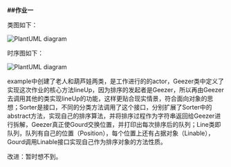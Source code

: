 **##作业一**

类图如下：

![PlantUML diagram](http://www.plantuml.com/plantuml/png/ZLD1qz8m4BtdL-IOYkalO1ZamiK38-h5yP3IjNOCIIT9LK3-kvjaqvRXEt1Wyl9sks_tBTdwe5mOpvgTjFAUxyQcqN2qBe2xCTcRyEqxLqmUW-jDnmUj35lzjdtBjLMje7Z5PEBy7pL4xZt-AihpM4lWXIfq40vO19axIUu1haai0nv-mjx15I5R4OKVVKOsNGIApIXtodqwYYAuJ8jyL7nIrxs1BuFuY4TLXi811kKyfBOoLUQ1lt0Q0qpidO4PptnlHzTcTxZBHvUFXic3zNtehU430HRJarNrR4tYubm9x2wVbFaba4yb2LFFmMOGAPel515H0COcuMuHHtxQp4GcJHB3vAzAZv0MaW9r_M-31gb60yCCS3_K2JWnjzdZrtjuLgBLOz5OCHuY-JAv5vT2q9FaC0P1NP29T8kLnGE3NmVxmJbrUTl7eb_KS9UbbgR9IwX8BimdPexSf-orbE-GNXf7R-dfrRpmFfQFCMub8vR__L9kCc1HS5tNT5kqajRvK0L9Ijk2QV7P_mS0)

时序图如下：

![PlantUML diagram](http://www.plantuml.com/plantuml/png/hPD1IiD058RtSugvG2yW8jr4xQQ5MglRO6Vbj2dJPEDA414bITMrRgHgGH3NmNgQJCpEA_Y6wi-RbGWfTE2z___dVPDCshCuD74orY8yYYCZTwB4ZFQ2OT3bZS5kFmXuOxipzEh1GS_Re7FekNlxVLxtkWWhTQAC27KiwvkN-kh9Bi_AZtiJJewh_DOMyw_tr2wUwzDpUxUqrxaht-O_vMKcb9uf8NKKJOMKRXTgakho52kBd39KYsben7fMgxN53hbHfHTL-iWrdFTNa-x7CfjaOwwoM5JPGxdAFbUlGar6v5zJIIh-JSKdCmqFdK6n0938qZGHdme9RvtpI0G0v2mDyx2XK73hF1puGKEEPcdOJARWqdiu2037MHhcuLCXuQlpUH0045d-ud6B-uishSbOVmC0)

example中创建了老人和葫芦娃两类，是工作进行的的actor，Geezer类中定义了实现这次作业的核心方法lineUp，因为排序的发起者是Geezer，所以再由Geezer去调用其他的类实现lineUp的功能，这样更贴合现实情景，符合面向对象的思想；Sorter是接口，不同的分类方法调用了这个接口，分别扩展了Sorter中的abstract方法，实现自己的排序算法，并将排序过程作为字符串返回给Geezer进行拆解，Geezer真正使Gourd交换位置，并打印出每次排序后的队列；Line类即队列，队列有自己的位置（Position），每个位置上还有占据对象（Linable），Gourd调用Linable接口实现自己作为排序对象的方法性质。


改进：暂时想不到。